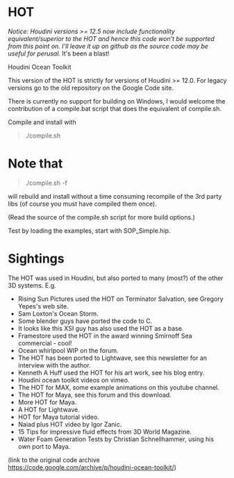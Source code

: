 HOT
===

*Notice: Houdini versions >= 12.5 now include functionality equivalent/superior to the HOT and hence this code won't be supported
from this point on. I'll leave it up on github as the source code may be useful for perusal.* It's been a blast!

Houdini Ocean Toolkit

This version of the HOT is strictly for versions of Houdini >= 12.0.
For legacy versions go to the old repository on the Google Code site.

There is currently no support for building on Windows, I would welcome
the contribution of a compile.bat script that does the equivalent
of compile.sh.

Compile and install with

> ./compile.sh

Note that
=======

> ./compile.sh -f

will rebuild and install without a time consuming recompile of the 3rd party libs (of course you must have compiled them once).

(Read the source of the compile.sh script for more build options.)

Test by loading the examples, start with SOP_Simple.hip.

Sightings
========= 

The HOT was used in Houdini, but also ported to many (most?) of the other 3D systems. E.g.

* Rising Sun Pictures used the HOT on Terminator Salvation, see Gregory Yepes's web site.
* Sam Loxton's Ocean Storm.
* Some blender guys have ported the code to C.
* It looks like this XSI guy has also used the HOT as a base.
* Framestore used the HOT in the award winning Smirnoff Sea commercial - cool!
* Ocean whirlpool WIP on the forum.
* The HOT has been ported to Lightwave, see this newsletter for an interview with the author.
* Kenneth A Huff used the HOT for his art work, see his blog entry.
* Houdini ocean toolkit videos on vimeo.
* The HOT for MAX, some example animations on this youtube channel.
* The HOT for Maya, see this forum and this download.
* More HOT for Maya.
* A HOT for Lightwave.
* HOT for Maya tutorial video.
* Naiad plus HOT video by Igor Zanic.
* 15 Tips for impressive fluid effects from 3D World Magazine.
* Water Foam Generation Tests by Christian Schnellhammer, using his own port to Maya.

(link to the original code archive https://code.google.com/archive/p/houdini-ocean-toolkit/)

